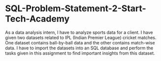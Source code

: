 # SQL-Problem-Statement-2-Start-Tech-Academy
As a data analysis intern, I have to analyze sports data for a client. I have given two datasets related to IPL (Indian Premier League) cricket matches. One dataset contains ball-by-ball data and the other contains match-wise data. I have to import the datasets into an SQL database and perform the tasks given in this assignment to find important insights from this dataset.

